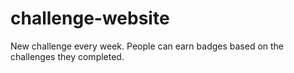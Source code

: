 # challenge-website
New challenge every week. People can earn badges based on the challenges they completed.
